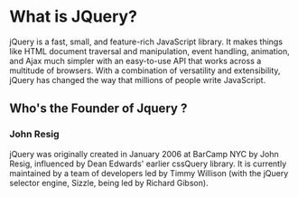 # What is JQuery?

<p>jQuery is a fast, small, and feature-rich JavaScript library. It makes things like HTML document traversal and manipulation, event handling, animation, and Ajax much simpler with an easy-to-use API that works across a multitude of browsers. With a combination of versatility and extensibility, jQuery has changed the way that millions of people write JavaScript.</p>

<h2>Who's the Founder of Jquery ?</h2>
<p><h3>John Resig</h3>
jQuery was originally created in January 2006 at BarCamp NYC by John Resig, influenced by Dean Edwards' earlier cssQuery library. It is currently maintained by a team of developers led by Timmy Willison (with the jQuery selector engine, Sizzle, being led by Richard Gibson).</p>

